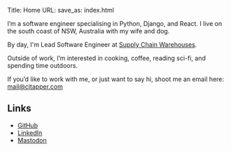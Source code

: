 Title: Home
URL:
save_as: index.html

I’m a software engineer specialising in Python, Django, and React.
I live on the south coast of NSW, Australia with my wife and dog.

By day, I'm Lead Software Engineer at [Supply Chain Warehouses](https://www.supplychainwarehouses.com).

Outside of work, I’m interested in cooking, coffee, reading sci-fi, and spending time outdoors.

If you’d like to work with me, or just want to say hi, shoot me an email here: [mail@cjtapper.com](mailto:mail@cjtapper.com)

## Links
- [GitHub](https://github.com/cjtapper)
- [LinkedIn](https://www.linkedin.com/in/cjtapper/)
- [Mastodon](https://fosstodon.org/@cjtapper)
